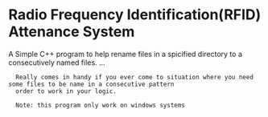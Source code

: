 # Radio Frequency Identification(RFID) Attenance System
A Simple C++ program to help rename files in a spicified directory to a consecutively named files.
...
```
  Really comes in handy if you ever come to situation where you need some files to be name in a consecutive pattern
  order to work in your logic.
  
  Note: this program only work on windows systems
```
